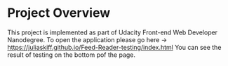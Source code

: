 # Project Overview

This project is implemented as part of Udacity Front-end Web Developer Nanodegree.
To open the application please go here -> https://juliaskiff.github.io/Feed-Reader-testing/index.html
You can see the result of testing on the bottom pof the page.
